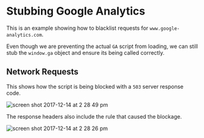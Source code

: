 # Stubbing Google Analytics

This is an example showing how to blacklist requests for `www.google-analytics.com`.

Even though we are preventing the actual `GA` script from loading, we can still stub the `window.ga` object and ensure its being called correctly.

## Network Requests

This shows how the script is being blocked with a `503` server response code.

![screen shot 2017-12-14 at 2 28 49 pm](https://user-images.githubusercontent.com/1268976/34010643-776e6550-e0db-11e7-8570-448e62354e6d.png)

The response headers also include the rule that caused the blockage.

![screen shot 2017-12-14 at 2 28 26 pm](https://user-images.githubusercontent.com/1268976/34010688-9acdcedc-e0db-11e7-9f3e-5841a332b677.png)

